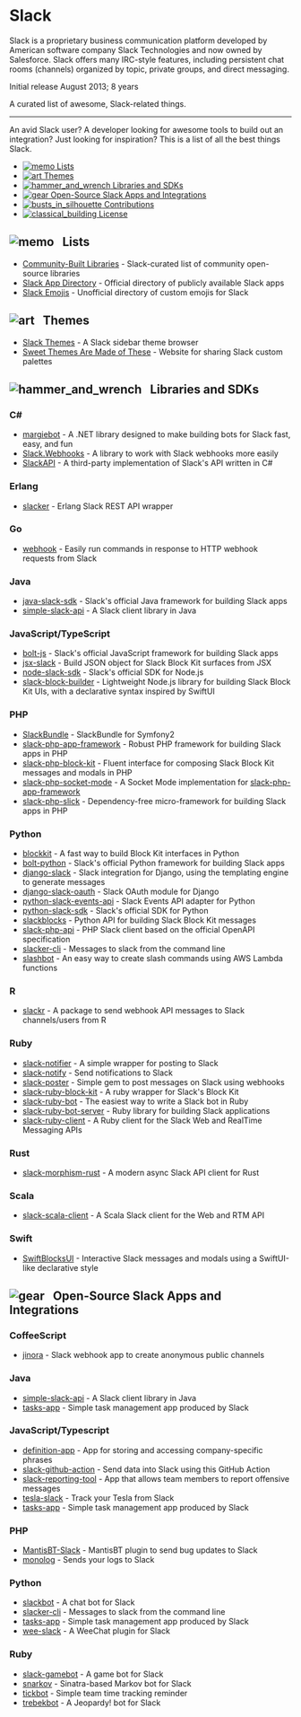 # Slack

Slack is a proprietary business communication platform developed by American software company Slack Technologies and now owned by Salesforce. Slack offers many IRC-style features, including persistent chat rooms (channels) organized by topic, private groups, and direct messaging.

Initial release	August 2013; 8 years


 
A curated list of awesome, Slack-related things.

* * *

An avid Slack user? A developer looking for awesome tools to build out an integration? Just looking for inspiration? This is a list of all the best things Slack.

*    [![memo](https://github.githubassets.com/images/icons/emoji/unicode/1f4dd.png) Lists](#pencil--lists)
*    [![art](https://github.githubassets.com/images/icons/emoji/unicode/1f3a8.png) Themes](#art--themes)
*    [![hammer_and_wrench](https://github.githubassets.com/images/icons/emoji/unicode/1f6e0.png) Libraries and SDKs](#hammer_and_wrench--libraries-and-sdks)
*    [![gear](https://github.githubassets.com/images/icons/emoji/unicode/2699.png) Open-Source Slack Apps and Integrations](#gear--open-source-slack-apps-and-integrations)
*    [![busts_in_silhouette](https://github.githubassets.com/images/icons/emoji/unicode/1f465.png) Contributions](#busts_in_silhouette--contributions)
*    [![classical_building](https://github.githubassets.com/images/icons/emoji/unicode/1f3db.png) License](#classical_building--license)

[](#pencil--lists)![memo](https://github.githubassets.com/images/icons/emoji/unicode/1f4dd.png)   Lists
-------------------------------------------------------------------------------------------------------

*   [Community-Built Libraries](https://api.slack.com/community) - Slack-curated list of community open-source libraries
*   [Slack App Directory](https://slack.com/apps) - Official directory of publicly available Slack apps
*   [Slack Emojis](https://emoji.gg) - Unofficial directory of custom emojis for Slack

[](#art--themes)![art](https://github.githubassets.com/images/icons/emoji/unicode/1f3a8.png)   Themes
-----------------------------------------------------------------------------------------------------

*   [Slack Themes](http://slackthemes.net/) - A Slack sidebar theme browser
*   [Sweet Themes Are Made of These](http://sweetthemesaremadeofthe.se/) - Website for sharing Slack custom palettes

[](#hammer_and_wrench--libraries-and-sdks)![hammer_and_wrench](https://github.githubassets.com/images/icons/emoji/unicode/1f6e0.png)   Libraries and SDKs
---------------------------------------------------------------------------------------------------------------------------------------------------------

### [](#c)C#

*   [margiebot](https://github.com/jammerware/margiebot) - A .NET library designed to make building bots for Slack fast, easy, and fun
*   [Slack.Webhooks](https://github.com/nerdfury/Slack.Webhooks) - A library to work with Slack webhooks more easily
*   [SlackAPI](https://github.com/Inumedia/SlackAPI) - A third-party implementation of Slack's API written in C#

### [](#erlang)Erlang

*   [slacker](https://github.com/julienXX/slacker) - Erlang Slack REST API wrapper

### [](#go)Go

*   [webhook](https://github.com/adnanh/webhook) - Easily run commands in response to HTTP webhook requests from Slack

### [](#java)Java

*   [java-slack-sdk](https://github.com/slackapi/java-slack-sdk) - Slack's official Java framework for building Slack apps
*   [simple-slack-api](https://github.com/Ullink/simple-slack-api) - A Slack client library in Java

### [](#javascripttypescript)JavaScript/TypeScript

*   [bolt-js](https://github.com/slackapi/bolt-js) - Slack's official JavaScript framework for building Slack apps
*   [jsx-slack](https://github.com/yhatt/jsx-slack) - Build JSON object for Slack Block Kit surfaces from JSX
*   [node-slack-sdk](https://github.com/slackapi/node-slack-sdk) - Slack's official SDK for Node.js
*   [slack-block-builder](https://github.com/raycharius/slack-block-builder) - Lightweight Node.js library for building Slack Block Kit UIs, with a declarative syntax inspired by SwiftUI

### [](#php)PHP

*   [SlackBundle](https://github.com/DZunke/SlackBundle) - SlackBundle for Symfony2
*   [slack-php-app-framework](https://github.com/slack-php/slack-php-app-framework) - Robust PHP framework for building Slack apps in PHP
*   [slack-php-block-kit](https://github.com/jeremeamia/slack-block-kit) - Fluent interface for composing Slack Block Kit messages and modals in PHP
*   [slack-php-socket-mode](https://github.com/slack-php/slack-php-socket-mode) - A Socket Mode implementation for [slack-php-app-framework](https://github.com/slack-php/slack-php-app-framework)
*   [slack-php-slick](https://github.com/slack-php/slack-php-slick) - Dependency-free micro-framework for building Slack apps in PHP

### [](#python)Python

*   [blockkit](https://github.com/imryche/blockkit) - A fast way to build Block Kit interfaces in Python
*   [bolt-python](https://github.com/slackapi/bolt-python) - Slack's official Python framework for building Slack apps
*   [django-slack](https://github.com/lamby/django-slack) - Slack integration for Django, using the templating engine to generate messages
*   [django-slack-oauth](https://github.com/izdi/django-slack-oauth) - Slack OAuth module for Django
*   [python-slack-events-api](https://github.com/slackapi/python-slack-events-api) - Slack Events API adapter for Python
*   [python-slack-sdk](https://github.com/slackapi/python-slack-sdk) - Slack's official SDK for Python
*   [slackblocks](https://github.com/nicklambourne/slackblocks) - Python API for building Slack Block Kit messages
*   [slack-php-api](https://github.com/jolicode/slack-php-api) - PHP Slack client based on the official OpenAPI specification
*   [slacker-cli](https://github.com/juanpabloaj/slacker-cli) - Messages to slack from the command line
*   [slashbot](https://github.com/ebrassell/slashbot) - An easy way to create slash commands using AWS Lambda functions

### [](#r)R

*   [slackr](https://github.com/hrbrmstr/slackr) - A package to send webhook API messages to Slack channels/users from R

### [](#ruby)Ruby

*   [slack-notifier](https://github.com/stevenosloan/slack-notifier) - A simple wrapper for posting to Slack
*   [slack-notify](https://github.com/sosedoff/slack-notify) - Send notifications to Slack
*   [slack-poster](https://github.com/rikas/slack-poster) - Simple gem to post messages on Slack using webhooks
*   [slack-ruby-block-kit](https://github.com/CGA1123/slack-ruby-block-kit) - A ruby wrapper for Slack's Block Kit
*   [slack-ruby-bot](https://github.com/dblock/slack-ruby-bot) - The easiest way to write a Slack bot in Ruby
*   [slack-ruby-bot-server](https://github.com/slack-ruby/slack-ruby-bot-server) - Ruby library for building Slack applications
*   [slack-ruby-client](https://github.com/dblock/slack-ruby-client) - A Ruby client for the Slack Web and RealTime Messaging APIs

### [](#rust)Rust

*   [slack-morphism-rust](https://github.com/abdolence/slack-morphism-rust) - A modern async Slack API client for Rust

### [](#scala)Scala

*   [slack-scala-client](https://github.com/gilbertw1/slack-scala-client) - A Scala Slack client for the Web and RTM API

### [](#swift)Swift

*   [SwiftBlocksUI](https://github.com/SwiftBlocksUI/SwiftBlocksUI/) - Interactive Slack messages and modals using a SwiftUI-like declarative style

[](#gear--open-source-slack-apps-and-integrations)![gear](https://github.githubassets.com/images/icons/emoji/unicode/2699.png)   Open-Source Slack Apps and Integrations
------------------------------------------------------------------------------------------------------------------------------------------------------------------------

### [](#coffeescript)CoffeeScript

*   [jinora](https://github.com/sdslabs/jinora) - Slack webhook app to create anonymous public channels

### [](#java-1)Java

*   [simple-slack-api](https://github.com/Ullink/simple-slack-api) - A Slack client library in Java
*   [tasks-app](https://github.com/slackapi/tasks-app) - Simple task management app produced by Slack

### [](#javascripttypescript-1)JavaScript/Typescript

*   [definition-app](https://github.com/slackapi/definition-app) - App for storing and accessing company-specific phrases
*   [slack-github-action](https://github.com/slackapi/slack-github-action) - Send data into Slack using this GitHub Action
*   [slack-reporting-tool](https://github.com/slackapi/slack-reporting-tool) - App that allows team members to report offensive messages
*   [tesla-slack](https://github.com/heikkipora/tesla-slack) - Track your Tesla from Slack
*   [tasks-app](https://github.com/slackapi/tasks-app) - Simple task management app produced by Slack

### [](#php-1)PHP

*   [MantisBT-Slack](https://github.com/infojunkie/MantisBT-Slack) - MantisBT plugin to send bug updates to Slack
*   [monolog](https://github.com/Seldaek/monolog) - Sends your logs to Slack

### [](#python-1)Python

*   [slackbot](https://github.com/lins05/slackbot) - A chat bot for Slack
*   [slacker-cli](https://github.com/juanpabloaj/slacker-cli) - Messages to slack from the command line
*   [tasks-app](https://github.com/slackapi/tasks-app) - Simple task management app produced by Slack
*   [wee-slack](https://github.com/rawdigits/wee-slack) - A WeeChat plugin for Slack

### [](#ruby-1)Ruby

*   [slack-gamebot](https://github.com/dblock/slack-gamebot) - A game bot for Slack
*   [snarkov](https://github.com/gesteves/snarkov) - Sinatra-based Markov bot for Slack
*   [tickbot](https://github.com/barryf/tickbot) - Simple team time tracking reminder
*   [trebekbot](https://github.com/gesteves/trebekbot) - A Jeopardy! bot for Slack

 
